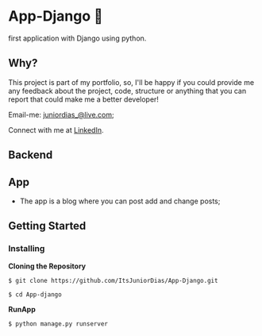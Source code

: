 # App-Django :snake:
first application with Django using python.

## Why?
This project is part of my portfolio, so, I'll be happy if you could provide me any feedback about the project, code, structure or anything that you can report that could make me a better developer!

Email-me: juniordias_@live.com;

Connect with me at [LinkedIn](https://www.linkedin.com/in/alexandre-junior-236894190/).

## Backend
## App
 - The app is a blog where you can post add and change posts;

## Getting Started

### Installing

**Cloning the Repository**

```
$ git clone https://github.com/ItsJuniorDias/App-Django.git

$ cd App-django
```

**RunApp**

```
$ python manage.py runserver
```


